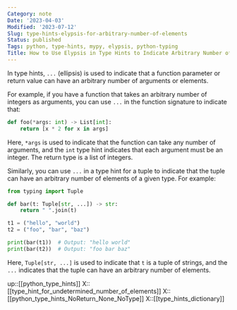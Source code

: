 ```yaml
---
Category: note
Date: '2023-04-03'
Modified: '2023-07-12'
Slug: type-hints-elypsis-for-arbitrary-number-of-elements
Status: published
Tags: python, type-hints, mypy, elypsis, python-typing
Title: How to Use Elypsis in Type Hints to Indicate Arbitrary Number of Elements
---
```

In type hints, `...` (ellipsis) is used to indicate that a function parameter or return value can have an arbitrary number of arguments or elements.

For example, if you have a function that takes an arbitrary number of integers as arguments, you can use `...` in the function signature to indicate that:

```python
def foo(*args: int) -> List[int]:
    return [x * 2 for x in args]
```

Here, `*args` is used to indicate that the function can take any number of arguments, and the `int` type hint indicates that each argument must be an integer. The return type is a list of integers.

Similarly, you can use `...` in a type hint for a tuple to indicate that the tuple can have an arbitrary number of elements of a given type. For example:

```python
from typing import Tuple

def bar(t: Tuple[str, ...]) -> str:
    return " ".join(t)

t1 = ("hello", "world")
t2 = ("foo", "bar", "baz")

print(bar(t1))  # Output: "hello world"
print(bar(t2))  # Output: "foo bar baz"
```

Here, `Tuple[str, ...]` is used to indicate that `t` is a tuple of strings, and the `...` indicates that the tuple can have an arbitrary number of elements.

up::[[python_type_hints]]
X::[[type_hint_for_undetermined_number_of_elements]]
X::[[python_type_hints_NoReturn_None_NoType]]
X::[[type_hints_dictionary]]

